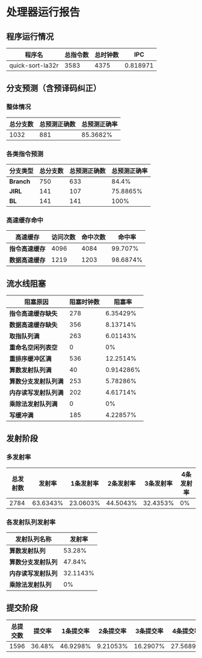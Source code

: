 # 处理器运行报告
## 程序运行情况
|程序名|总指令数|总时钟数|IPC|
|---|---|---|---|
|quick-sort-la32r|3583|4375|0.818971|

## 分支预测（含预译码纠正）
### 整体情况
|总分支数|总预测正确数|总预测正确率|
|---|---|---|
|1032|881|85.3682%|

### 各类指令预测
|分支类型|总分支数|总预测正确数|总预测正确率|
|---|---|---|---|
|**Branch**| 750 | 633 | 84.4%|
|**JIRL**| 141 | 107 | 75.8865%|
|**BL**| 141 | 141 | 100%|

### 高速缓存命中
|高速缓存|访问次数|命中次数|命中率|
|---|---|---|---|
|**指令高速缓存**| 4096 | 4084 | 99.707%|
|**数据高速缓存**| 1219 | 1203 | 98.6874%|
## 流水线阻塞
|阻塞原因|阻塞时钟数|阻塞率|
|---|---|---|
|**指令高速缓存缺失**| 278 | 6.35429%|
|**数据高速缓存缺失**| 356 | 8.13714%|
|**取指队列满**| 263 | 6.01143%|
|**重命名空闲列表空**|0 | 0%|
|**重排序缓冲区满**|536 | 12.2514%|
|**算数发射队列满**|40 | 0.914286%|
|**算数分支发射队列满**|253 | 5.78286%|
|**内存读写发射队列满**|202 | 4.61714%|
|**乘除法发射队列满**|0 | 0%|
|**写缓冲满**|185 | 4.22857%|

## 发射阶段
### 多发射率
|总发射数|发射率|1条发射率|2条发射率|3条发射率|4条发射率|
|---|---|---|---|---|---|
|2784|63.6343%|23.0603%|44.5043%|32.4353%|0%|

### 各发射队列发射率
|发射队列名称|发射率|
|---|---|
|**算数发射队列**|53.28%|
|**算数分支发射队列**|47.84%|
|**内存读写发射队列**|32.1143%|
|**乘除法发射队列**|0%|

## 提交阶段
|总提交数|提交率|1条提交率|2条提交率|3条提交率|4条提交率|
|---|---|---|---|---|---|
|1596|36.48%|46.9298%|9.21053%|16.2907%|27.5689%|
